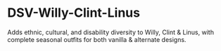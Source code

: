 # DSV-Willy-Clint-Linus
 Adds ethnic, cultural, and disability diversity to Willy, Clint & Linus, with complete seasonal outfits for both vanilla & alternate designs.

